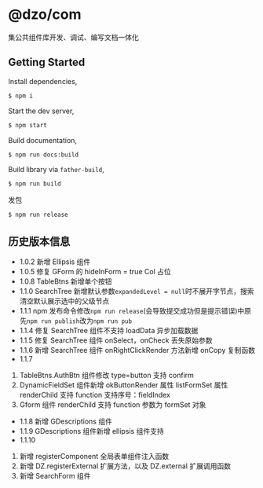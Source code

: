 # @dzo/com

集公共组件库开发、调试、编写文档一体化

## Getting Started

Install dependencies,

```bash
$ npm i
```

Start the dev server,

```bash
$ npm start
```

Build documentation,

```bash
$ npm run docs:build
```

Build library via `father-build`,

```bash
$ npm run build
```

发包

```bash
$ npm run release
```

## 历史版本信息

- 1.0.2 新增 Ellipsis 组件
- 1.0.5 修复 GForm 的 hideInForm = true Col 占位
- 1.0.8 TableBtns 新增单个按钮
- 1.1.0 SearchTree 新增默认参数`expandedLevel = null`时不展开字节点，搜索清空默认展示选中的父级节点
- 1.1.1 npm 发布命令修改`npm run release`(会导致提交成功但是提示错误)中原先`npm run publish`改为`npm run pub`
- 1.1.4 修复 SearchTree 组件不支持 loadData 异步加载数据
- 1.1.5 修复 SearchTree 组件 onSelect，onCheck 丢失原始参数
- 1.1.6 新增 SearchTree 组件 onRightClickRender 方法新增 onCopy 复制函数
- 1.1.7

1. TableBtns.AuthBtn 组件修改 type=button 支持 confirm
2. DynamicFieldSet 组件新增 okButtonRender 属性 listFormSet 属性 renderChild 支持 function 支持序号：fieldIndex
3. Gform 组件 renderChild 支持 function 参数为 formSet 对象

- 1.1.8 新增 GDescriptions 组件
- 1.1.9 GDescriptions 组件新增 ellipsis 组件支持
- 1.1.10

1. 新增 registerComponent 全局表单组件注入函数
2. 新增 DZ.registerExternal 扩展方法，以及 DZ.external 扩展调用函数
3. 新增 SearchForm 组件
